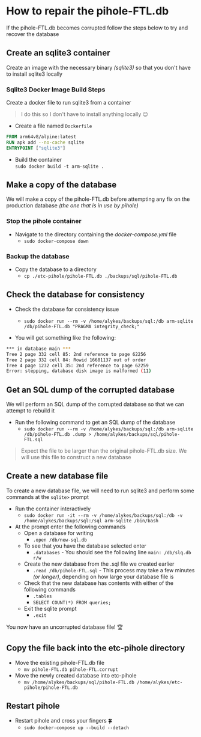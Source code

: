 # How to repair the pihole-FTL.db

If the pihole-FTL.db becomes corrupted follow the steps below to try and recover the database  

## Create an sqlite3 container

Create an image with the necessary binary *(sqlite3)* so that you don't have to install sqlite3 locally

### Sqlite3 Docker Image Build Steps

Create a docker file to run sqlite3 from a container  
> I do this so I don't have to install anything locally :wink:  

- Create a file named `Dockerfile`  

```Dockerfile
FROM arm64v8/alpine:latest
RUN apk add --no-cache sqlite
ENTRYPOINT ["sqlite3"]
```

- Build the container  
`sudo docker build -t arm-sqlite .`

## Make a copy of the database

We will make a copy of the pihole-FTL.db before attempting any fix on the production database *(the one that is in use by pihole)*  

### Stop the pihole container

- Navigate to the directory containing the *docker-compose.yml* file  
  - `sudo docker-compose down`

### Backup the database

- Copy the database to a directory  
  - `cp ./etc-pihole/pihole-FTL.db ./backups/sql/pihole-FTL.db`

## Check the database for consistency

- Check the database for consistency issue  
  - `sudo docker run --rm -v /home/alykes/backups/sql:/db arm-sqlite /db/pihole-FTL.db "PRAGMA integrity_check;"`  

- You will get something like the following:  

```bash
*** in database main ***
Tree 2 page 332 cell 85: 2nd reference to page 62256
Tree 2 page 332 cell 84: Rowid 16681137 out of order
Tree 4 page 1232 cell 35: 2nd reference to page 62259
Error: stepping, database disk image is malformed (11)
```

## Get an SQL dump of the corrupted database

We will perform an SQL dump of the corrupted database so that we can attempt to rebuild it  

- Run the following command to get an SQL dump of the database  
  - `sudo docker run --rm -v /home/alykes/backups/sql:/db arm-sqlite /db/pihole-FTL.db .dump > /home/alykes/backups/sql/pihole-FTL.sql`

> Expect the file to be larger than the original pihole-FTL.db size. We will use this file to construct a new database

## Create a new database file

To create a new database file, we will need to run sqlite3 and perform some commands at the `sqlite>` prompt

- Run the container interactively
  - `sudo docker run -it --rm -v /home/alykes/backups/sql:/db -v /home/alykes/backups/sql:/sql arm-sqlite /bin/bash`
- At the prompt enter the following commands  
  - Open a database for writing  
    - `.open /db/new-sql.db`  
  - To see that you have the database selected enter  
    - `.databases` - You should see the following line `main: /db/slq.db r/w`
  - Create the new database from the .sql file we created earlier  
    - `.read /db/pihole-FTL.sql` - This process may take a few minutes *(or longer)*, depending on how large your database file is  
  - Check that the new database has contents with either of the following commands  
    - `.tables`
    - `SELECT COUNT(*) FROM queries;`  
  - Exit the sqlite prompt  
    - `.exit`  

You now have an uncorrupted database file! :trophy:

## Copy the file back into the etc-pihole directory

- Move the existing pihole-FTL.db file  
  - `mv pihole-FTL.db pihole-FTL.corrupt`
- Move the newly created database into etc-pihole  
  - `mv /home/alykes/backups/sql/pihole-FTL.db /home/alykes/etc-pihole/pihole-FTL.db`

## Restart pihole

- Restart pihole and cross your fingers :four_leaf_clover:
  - `sudo docker-compose up --build --detach`

